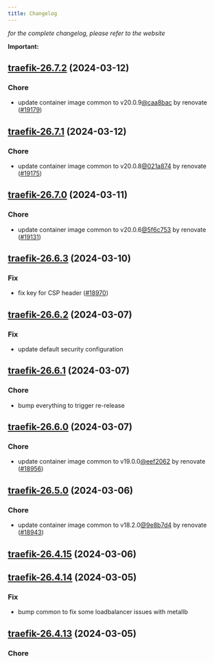 ```yaml
---
title: Changelog
---
```



*for the complete changelog, please refer to the website*

**Important:**


## [traefik-26.7.2](https://github.com/truecharts/charts/compare/traefik-26.7.1...traefik-26.7.2) (2024-03-12)

### Chore



- update container image common to v20.0.9[@caa8bac](https://github.com/caa8bac) by renovate ([#19179](https://github.com/truecharts/charts/issues/19179))


## [traefik-26.7.1](https://github.com/truecharts/charts/compare/traefik-26.7.0...traefik-26.7.1) (2024-03-12)

### Chore



- update container image common to v20.0.8[@021a874](https://github.com/021a874) by renovate ([#19175](https://github.com/truecharts/charts/issues/19175))


## [traefik-26.7.0](https://github.com/truecharts/charts/compare/traefik-26.6.3...traefik-26.7.0) (2024-03-11)

### Chore



- update container image common to v20.0.6[@5f6c753](https://github.com/5f6c753) by renovate ([#19131](https://github.com/truecharts/charts/issues/19131))


## [traefik-26.6.3](https://github.com/truecharts/charts/compare/traefik-26.6.2...traefik-26.6.3) (2024-03-10)

### Fix



- fix key for CSP header ([#18970](https://github.com/truecharts/charts/issues/18970))


## [traefik-26.6.2](https://github.com/truecharts/charts/compare/traefik-26.6.1...traefik-26.6.2) (2024-03-07)

### Fix



- update default security configuration


## [traefik-26.6.1](https://github.com/truecharts/charts/compare/traefik-26.6.0...traefik-26.6.1) (2024-03-07)

### Chore



- bump everything to trigger re-release


## [traefik-26.6.0](https://github.com/truecharts/charts/compare/traefik-26.5.0...traefik-26.6.0) (2024-03-07)

### Chore



- update container image common to v19.0.0[@eef2062](https://github.com/eef2062) by renovate ([#18956](https://github.com/truecharts/charts/issues/18956))


## [traefik-26.5.0](https://github.com/truecharts/charts/compare/traefik-26.4.15...traefik-26.5.0) (2024-03-06)

### Chore



- update container image common to v18.2.0[@9e8b7d4](https://github.com/9e8b7d4) by renovate ([#18943](https://github.com/truecharts/charts/issues/18943))


## [traefik-26.4.15](https://github.com/truecharts/charts/compare/traefik-26.4.14...traefik-26.4.15) (2024-03-06)


## [traefik-26.4.14](https://github.com/truecharts/charts/compare/traefik-26.4.13...traefik-26.4.14) (2024-03-05)

### Fix



- bump common to fix some loadbalancer issues with metallb


## [traefik-26.4.13](https://github.com/truecharts/charts/compare/traefik-26.4.12...traefik-26.4.13) (2024-03-05)

### Chore


